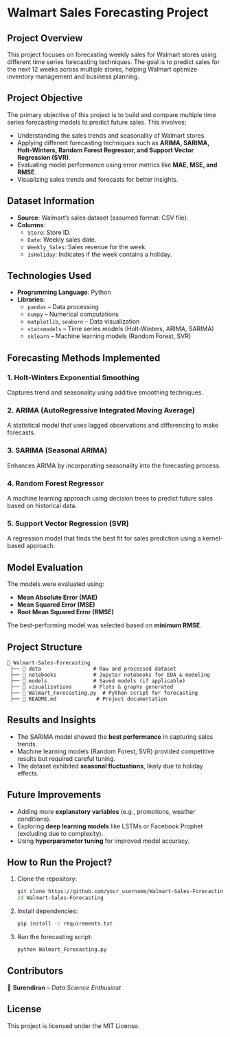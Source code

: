# **Walmart Sales Forecasting Project**  

## **Project Overview**  
This project focuses on forecasting weekly sales for Walmart stores using different time series forecasting techniques. The goal is to predict sales for the next 12 weeks across multiple stores, helping Walmart optimize inventory management and business planning.  

## **Project Objective**  
The primary objective of this project is to build and compare multiple time series forecasting models to predict future sales. This involves:  
- Understanding the sales trends and seasonality of Walmart stores.  
- Applying different forecasting techniques such as **ARIMA, SARIMA, Holt-Winters, Random Forest Regressor, and Support Vector Regression (SVR)**.  
- Evaluating model performance using error metrics like **MAE, MSE, and RMSE**.  
- Visualizing sales trends and forecasts for better insights.  

## **Dataset Information**  
- **Source**: Walmart’s sales dataset (assumed format: CSV file).  
- **Columns**:  
  - `Store`: Store ID.  
  - `Date`: Weekly sales date.  
  - `Weekly_Sales`: Sales revenue for the week.  
  - `IsHoliday`: Indicates if the week contains a holiday.  

## **Technologies Used**  
- **Programming Language**: Python  
- **Libraries**:  
  - `pandas` – Data processing  
  - `numpy` – Numerical computations  
  - `matplotlib`, `seaborn` – Data visualization  
  - `statsmodels` – Time series models (Holt-Winters, ARIMA, SARIMA)  
  - `sklearn` – Machine learning models (Random Forest, SVR)  

## **Forecasting Methods Implemented**  
### **1. Holt-Winters Exponential Smoothing**  
Captures trend and seasonality using additive smoothing techniques.  

### **2. ARIMA (AutoRegressive Integrated Moving Average)**  
A statistical model that uses lagged observations and differencing to make forecasts.  

### **3. SARIMA (Seasonal ARIMA)**  
Enhances ARIMA by incorporating seasonality into the forecasting process.  

### **4. Random Forest Regressor**  
A machine learning approach using decision trees to predict future sales based on historical data.  

### **5. Support Vector Regression (SVR)**  
A regression model that finds the best fit for sales prediction using a kernel-based approach.  

## **Model Evaluation**  
The models were evaluated using:  
- **Mean Absolute Error (MAE)**  
- **Mean Squared Error (MSE)**  
- **Root Mean Squared Error (RMSE)**  

The best-performing model was selected based on **minimum RMSE**.  

## **Project Structure**  
```
📂 Walmart-Sales-Forecasting  
 ├── 📁 data                 # Raw and processed dataset  
 ├── 📁 notebooks            # Jupyter notebooks for EDA & modeling  
 ├── 📁 models               # Saved models (if applicable)  
 ├── 📁 visualizations       # Plots & graphs generated  
 ├── 📄 Walmart_Forecasting.py  # Python script for forecasting  
 ├── 📄 README.md             # Project documentation  

```

## **Results and Insights**  
- The SARIMA model showed the **best performance** in capturing sales trends.  
- Machine learning models (Random Forest, SVR) provided competitive results but required careful tuning.  
- The dataset exhibited **seasonal fluctuations**, likely due to holiday effects.  

## **Future Improvements**  
- Adding more **explanatory variables** (e.g., promotions, weather conditions).  
- Exploring **deep learning models** like LSTMs or Facebook Prophet (excluding due to complexity).  
- Using **hyperparameter tuning** for improved model accuracy.  

## **How to Run the Project?**  
1. Clone the repository:  
   ```sh
   git clone https://github.com/your_username/Walmart-Sales-Forecasting.git
   cd Walmart-Sales-Forecasting
   ```
2. Install dependencies:  
   ```sh
   pip install -r requirements.txt
   ```
3. Run the forecasting script:  
   ```sh
   python Walmart_Forecasting.py
   ```

## **Contributors**  
👤 **Surendiran** – *Data Science Enthusiast*  

## **License**  
This project is licensed under the MIT License.  

